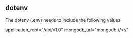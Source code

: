 ## dotenv

The dotenv (.env) needs to include the following values

application_root="/api/v1.0"
mongodb_url="mongodb://<host>>:<port>/"